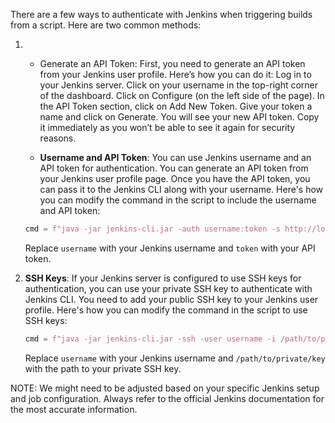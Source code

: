There are a few ways to authenticate with Jenkins when triggering builds from a script. Here are two common methods:

1. 
    - Generate an API Token: First, you need to generate an API token from your Jenkins user profile. Here’s how you can do it:
        Log in to your Jenkins server.
        Click on your username in the top-right corner of the dashboard.
        Click on Configure (on the left side of the page).
        In the API Token section, click on Add New Token.
        Give your token a name and click on Generate.
        You will see your new API token. Copy it immediately as you won’t be able to see it again for security reasons.

    - **Username and API Token**: You can use Jenkins username and an API token for authentication. You can generate an API token from your Jenkins user profile page. Once you have the API token, you can pass it to the Jenkins CLI along with your username. Here's how you can modify the command in the script to include the username and API token:

    ```python
    cmd = f"java -jar jenkins-cli.jar -auth username:token -s http://localhost:8080/ build your_job_name -p TYPE={params[0]} -p APP_REF={params[1]} -p BRANCH={params[2]} -p STATE_ADDRESS={params[3]} -p TO_STATE_ADDRESS={params[4]}"
    ```

    Replace `username` with your Jenkins username and `token` with your API token.

2. **SSH Keys**: If your Jenkins server is configured to use SSH keys for authentication, you can use your private SSH key to authenticate with Jenkins CLI. You need to add your public SSH key to your Jenkins user profile. Here's how you can modify the command in the script to use SSH keys:

    ```python
    cmd = f"java -jar jenkins-cli.jar -ssh -user username -i /path/to/private/key -s http://localhost:8080/ build your_job_name -p TYPE={params[0]} -p APP_REF={params[1]} -p BRANCH={params[2]} -p STATE_ADDRESS={params[3]} -p TO_STATE_ADDRESS={params[4]}"
    ```

    Replace `username` with your Jenkins username and `/path/to/private/key` with the path to your private SSH key.

NOTE: We might need to be adjusted based on your specific Jenkins setup and job configuration. Always refer to the official Jenkins documentation for the most accurate information.
